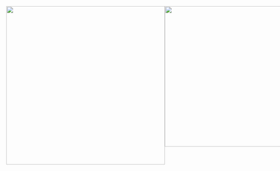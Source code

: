 <div style="display: flex">
<img width='424' src='https://github-readme-stats.vercel.app/api?username=dewslyse&show_icons=true&count_private=true'>

<img width='376' src='https://github-readme-stats.vercel.app/api/top-langs/?username=dewslyse&langs_count=6&count_private=true&layout=compact'>
</div>
